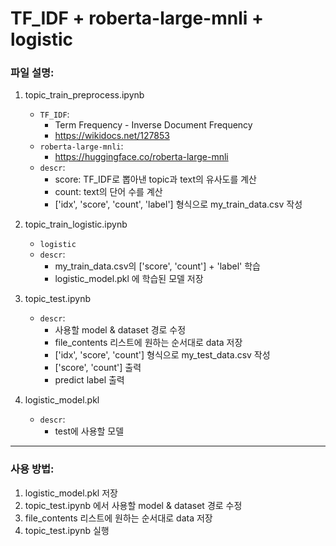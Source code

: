 # TF_IDF + roberta-large-mnli + logistic

### 파일 설명:

1. topic_train_preprocess.ipynb
    - `TF_IDF`:
        - Term Frequency - Inverse Document Frequency
        - <https://wikidocs.net/127853>
    - `roberta-large-mnli`:
        - <https://huggingface.co/roberta-large-mnli>
    - `descr`:
        - score: TF_IDF로 뽑아낸 topic과 text의 유사도를 계산
        - count: text의 단어 수를 계산
        - ['idx', 'score', 'count', 'label'] 형식으로 my_train_data.csv 작성

2. topic_train_logistic.ipynb
    - `logistic`
    - `descr`:
        - my_train_data.csv의 ['score', 'count'] + 'label' 학습
        - logistic_model.pkl 에 학습된 모델 저장

3. topic_test.ipynb
    - `descr`:
        - 사용할 model & dataset 경로 수정
        - file_contents 리스트에 원하는 순서대로 data 저장
        - ['idx', 'score', 'count'] 형식으로 my_test_data.csv 작성
        - ['score', 'count'] 출력
        - predict label 출력

4. logistic_model.pkl
    - `descr`:
        - test에 사용할 모델

---

### 사용 방법:

1. logistic_model.pkl 저장
2. topic_test.ipynb 에서 사용할 model & dataset 경로 수정
3. file_contents 리스트에 원하는 순서대로 data 저장
4. topic_test.ipynb 실행
